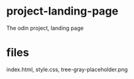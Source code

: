 # project-landing-page
The odin project, landing page
# files
index.html, style.css, tree-gray-placeholder.png